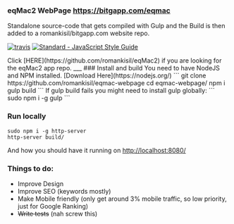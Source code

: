### eqMac2 WebPage https://bitgapp.com/eqmac
Standalone source-code that gets compiled with Gulp and the Build is then added to a romankisil/bitgapp.com website repo.
<p align="left">
  <a href="https://travis-ci.org/romankisil/eqmac-webpage"><img src="https://travis-ci.org/romankisil/eqmac-webpage.svg?branch=master" alt="travis"></a>
  <a href="https://standardjs.com"><img src="https://img.shields.io/badge/code_style-standard-brightgreen.svg" alt="Standard - JavaScript Style Guide"></a>
</p>
Click [HERE](https://github.com/romankisil/eqMac2) if you are looking for the eqMac2 app repo.
___
### Install and build
You need to have NodeJS and NPM installed. [Download Here](https://nodejs.org/)
```
git clone https://github.com/romankisil/eqmac-webpage
cd eqmac-webpage/
npm i
gulp build
```
If gulp build fails you might need to install gulp globally:
```
sudo npm i -g gulp
```

### Run locally
```
sudo npm i -g http-server
http-server build/
```
And how you should have it running on [http://localhost:8080/](http://localhost:8080/)

### Things to do:
* Improve Design
* Improve SEO (keywords mostly)
* Make Mobile friendly (only get around 3% mobile traffic, so low priority, just for Google Ranking)
* ~~Write tests~~ (nah screw this)
